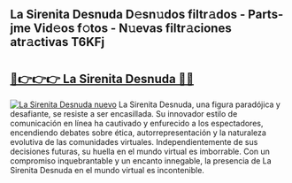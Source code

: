 ## La Sirenita Desnuda D𝚎sn𝚞dos filtr𝚊dos - Parts-jme Vid𝚎os f𝚘tos - N𝚞evas filtr𝚊ciones atr𝚊ctivas T6KFj

# <h2><a href="http://mbb4do8.tromn.icu/?c=La+Sirenita+Desnuda">🔗👉👉👉 La Sirenita Desnuda 🔗🔗</a></h2>

[![La Sirenita Desnuda nuevo](https://i.imgur.com/pEAQMta.gif)](http://mbb4do8.tromn.icu/?c=La+Sirenita+Desnuda)
La Sirenita Desnuda, una figura paradójica y desafiante, se resiste a ser encasillada. Su innovador estilo de comunicación en línea ha cautivado y enfurecido a los espectadores, encendiendo debates sobre ética, autorrepresentación y la naturaleza evolutiva de las comunidades virtuales. Independientemente de sus decisiones futuras, su huella en el mundo virtual es imborrable. Con un compromiso inquebrantable y un encanto innegable, la presencia de La Sirenita Desnuda en el mundo virtual es incontenible.
